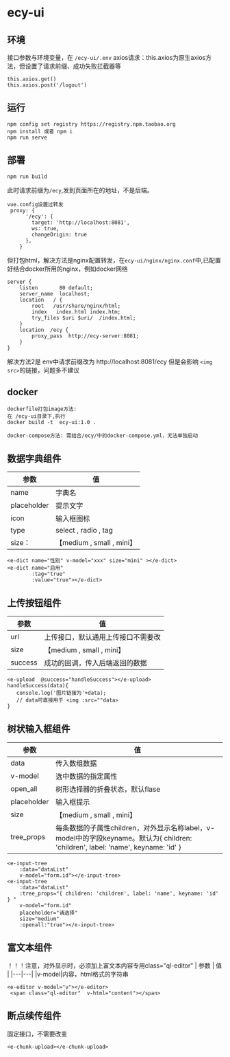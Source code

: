 # ecy-ui

## 环境

接口参数与环境变量，在 `/ecy-ui/.env`
axios请求：this.axios为原生axios方法，但设置了请求前缀、成功失败拦截器等

```
this.axios.get()
this.axios.post('/logout')
```

## 运行

```
npm config set registry https://registry.npm.taobao.org
npm install 或者 npm i
npm run serve  
```

## 部署

```
npm run build 
```

此时请求前缀为`/ecy`,发到页面所在的地址，不是后端。

```
vue.config设置过转发
 proxy: {
      '/ecy': {
        target: 'http://localhost:8081',
        ws: true,
        changeOrigin: true
      },
    }
```

但打包html，解决方法是nginx配置转发，在`ecy-ui/nginx/nginx.conf`中,已配置好结合docker所用的nginx，例如docker网络

```
server {
    listen       80 default;
    server_name  localhost;
	location   / {
		root   /usr/share/nginx/html;
		index   index.html index.htm;
		try_files $uri $uri/  /index.html;
	}
	location  /ecy {
		proxy_pass  http://ecy-server:8081;
	}
}
```

解决方法2是 env中请求前缀改为 http://localhost:8081/ecy
但是会影响 `<img src>`的链接，问题多不建议

## docker

```
dockerfile打包image方法:
在 /ecy-ui目录下,执行
docker build -t  ecy-ui:1.0 . 

docker-compose方法: 需结合/ecy/中的docker-compose.yml，无法单独启动
```

## 数据字典组件

| 参数          | 值 |
|-------------|---|
| name        |字典名
| placeholder |提示文字
| icon        |输入框图标
| type        |select , radio , tag
| size：       |【medium , small , mini】

```
<e-dict name="性别" v-model="xxx" size="mini" ></e-dict>
<e-dict name="启用"
        :tag="true"
        :value="true"></e-dict>
```

## 上传按钮组件

| 参数 | 值 |
|---|---|
|url|上传接口，默认通用上传接口不需要改
|size|【medium , small , mini】
|success|成功的回调，传入后端返回的数据

```
<e-upload  @success="handleSuccess"></e-upload>
handleSuccess(data){
   console.log('图片链接为'+data);
   // data可直接用于 <img :src=""data>
}
```

## 树状输入框组件

| 参数 | 值 |
|---|---|
|data|传入数组数据
|v-model|选中数据的指定属性
|open_all|树形选择器的折叠状态，默认flase
|placeholder|输入框提示
|size| 【medium , small , mini】
|tree_props|每条数据的子属性children，对外显示名称label，v-model中的字段keyname。默认为{ children: 'children', label: 'name', keyname: 'id' }  

```
<e-input-tree
    :data="dataList"  
    v-model="form.id"></e-input-tree>
<e-input-tree
    :data="dataList"  
    :tree_props="{ children: 'children', label: 'name', keyname: 'id' } "
    v-model="form.id"
    placeholder="请选择"
    size="medium"
    :openall:"true"></e-input-tree>
```

## 富文本组件

！！！注意，对外显示时，必须加上富文本内容专用class="ql-editor"
| 参数 | 值 |
|---|---|
|v-model|内容，html格式的字符串

```
<e-editor v-model="v"></e-editor>
 <span class="ql-editor"  v-html="content"></span>
```

## 断点续传组件

固定接口，不需要改变

```
<e-chunk-upload></e-chunk-upload>
```